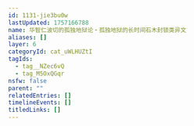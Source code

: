 ```yaml
---
id: 1131-jie3bu0w
lastUpdated: 1757166788
name: 华智仁波切的孤独地狱论・孤独地狱的长时间石木封锁类异文
aliases: []
layer: 6
categoryId: cat_uWLHUZtI
tagIds:
  - tag__NZec6vQ
  - tag_M5OxQGqr
nsfw: false
parent: ""
relatedEntries: []
timelineEvents: []
titledLinks: []
---
```



